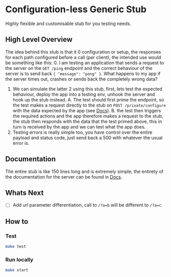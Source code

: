 # Configuration-less Generic Stub
Highly flexible and customisable stub for you testing needs.

## High Level Overview
The idea behind this stub is that it 0 configuration or setup, the responses for each path configured before a call (per client), the intended use would be something like this:
0. I am testing an application that sends a request to the server on the `GET /ping` endpoint and the correct behaviour of the server is to send back `{ "message": "pong" }`. What happens to my app if the server times out, crashes or sends back the completely wrong data?
1. We can simulate the latter 2 using this stub, first, lets test the expected behaviour, deploy the app into a testing env, unhook the server and hook up the stub instead.
	A. The test should first prime the endpoint, so the test makes a request directly to the stub on `POST /private/configure` with the data expected by the app (see [Docs](/docs/README.md)).
	B. the test then triggers the required actions and the app therefore makes a request to the stub, the stub then responds with the data that the test primed above, this in turn is received by the app and we can test what the app does.
2. Testing errors is really simple too, you have control over the entire payload and status code, just send back a 500 with whatever the usual error is.

## Documentation
The entire stub is like 150 lines long and is extremely simple, the entirety of the documentation for the server can be found in [Docs](/docs/README.md).

## Whats Next
- [ ] Add url parameter differentiation, call to `/?a=b` will be different to `/?a=c`

## How to
### Test

```bash
make test
```

### Run locally
```bash
make start
```